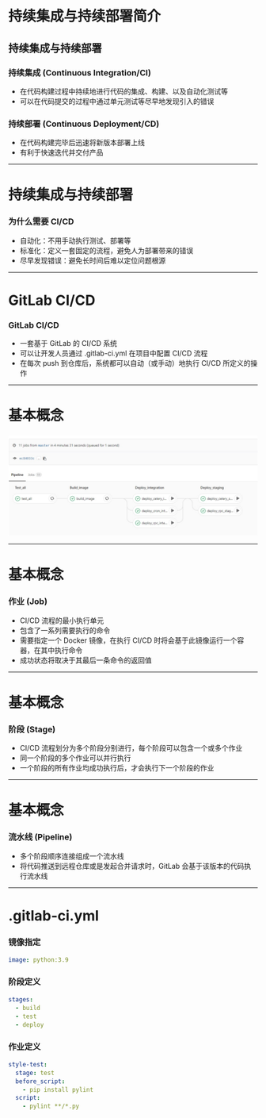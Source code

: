# 持续集成与持续部署简介

## 持续集成与持续部署

### 持续集成 (Continuous Integration/CI)

- 在代码构建过程中持续地进行代码的集成、构建、以及自动化测试等
- 可以在代码提交的过程中通过单元测试等尽早地发现引入的错误

### 持续部署 (Continuous Deployment/CD)

- 在代码构建完毕后迅速将新版本部署上线
- 有利于快速迭代并交付产品

---

# 持续集成与持续部署

### 为什么需要 CI/CD

- 自动化：不用手动执行测试、部署等
- 标准化：定义一套固定的流程，避免人为部署带来的错误
- 尽早发现错误：避免长时间后难以定位问题根源

---

# GitLab CI/CD

### GitLab CI/CD

- 一套基于 GitLab 的 CI/CD 系统
- 可以让开发人员通过 .gitlab-ci.yml 在项目中配置 CI/CD 流程
- 在每次 push 到仓库后，系统都可以自动（或手动）地执行 CI/CD 所定义的操作

---

# 基本概念

###

![pipeline](/assets/pipeline.jpg)

---

# 基本概念

### 作业 (Job)

- CI/CD 流程的最小执行单元
- 包含了一系列需要执行的命令
- 需要指定一个 Docker 镜像，在执行 CI/CD 时将会基于此镜像运行一个容器，在其中执行命令
- 成功状态将取决于其最后一条命令的返回值

---

# 基本概念

### 阶段 (Stage)

- CI/CD 流程划分为多个阶段分别进行，每个阶段可以包含一个或多个作业
- 同一个阶段的多个作业可以并行执行
- 一个阶段的所有作业均成功执行后，才会执行下一个阶段的作业

---

# 基本概念

### 流水线 (Pipeline)

- 多个阶段顺序连接组成一个流水线
- 将代码推送到远程仓库或是发起合并请求时，GitLab 会基于该版本的代码执行流水线

---

# .gitlab-ci.yml

### 镜像指定

```yaml
image: python:3.9
```

### 阶段定义

```yaml
stages:
  - build
  - test
  - deploy
```

### 作业定义

```yaml
style-test:
  stage: test
  before_script:
    - pip install pylint
  script:
    - pylint **/*.py
```
